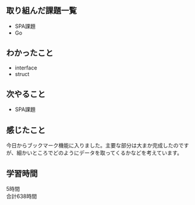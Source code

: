 ## 取り組んだ課題一覧
- SPA課題
- Go

## わかったこと
- interface
- struct

## 次やること
- SPA課題

## 感じたこと
今日からブックマーク機能に入りました。主要な部分は大まか完成したのですが、細かいところでどのようにデータを取ってくるかなどを考えています。

## 学習時間
5時間<br />
合計638時間